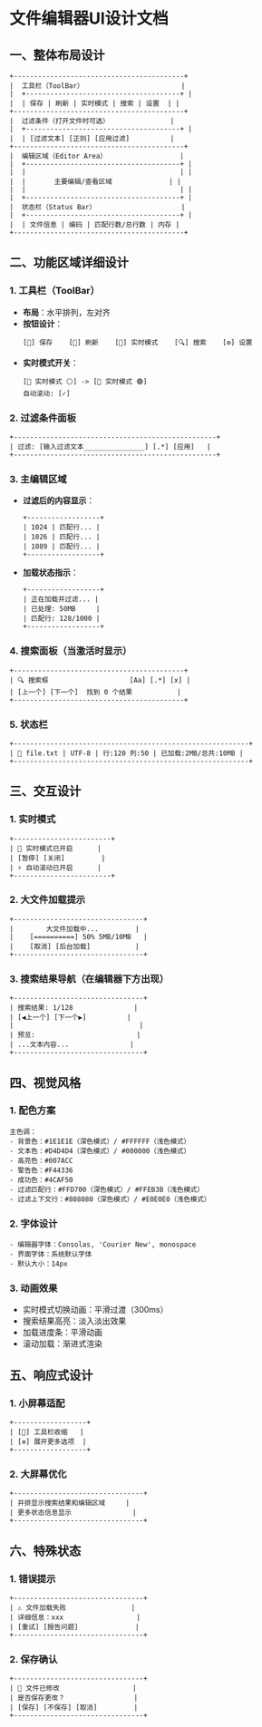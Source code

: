 # 文件编辑器UI设计文档

## 一、整体布局设计

```
+------------------------------------------+
|  工具栏（ToolBar）                        |
|  +--------------------------------------+ |
|  | 保存 | 刷新 | 实时模式 | 搜索 | 设置  | |
+------------------------------------------+
|  过滤条件（打开文件时可选）               |
|  +--------------------------------------+ |
|  | [过滤文本] [正则] [应用过滤]          |
+------------------------------------------+
|  编辑区域（Editor Area）                  |
|  +--------------------------------------+ |
|  |                                      | |
|  |       主要编辑/查看区域              | |
|  |                                      | |
|  +--------------------------------------+ |
|  状态栏（Status Bar）                     |
|  +--------------------------------------+ |
|  | 文件信息 | 编码 | 匹配行数/总行数 | 内存 |
+------------------------------------------+
```

## 二、功能区域详细设计

### 1. 工具栏（ToolBar）
- **布局**：水平排列，左对齐
- **按钮设计**：
  ```
  [💾] 保存    [🔄] 刷新    [📡] 实时模式    [🔍] 搜索    [⚙️] 设置
  ```
- **实时模式开关**：
  ```
  [📡 实时模式 ⚪] -> [📡 实时模式 🟢]
  自动滚动: [✓]
  ```

### 2. 过滤条件面板
```
+--------------------------------------------------+
| 过滤: [输入过滤文本_______________] [.*] [应用]   |
+--------------------------------------------------+
```

### 3. 主编辑区域
- **过滤后的内容显示**：
  ```
  +------------------+
  | 1024 | 匹配行... |
  | 1026 | 匹配行... |
  | 1089 | 匹配行... |
  +------------------+
  ```

- **加载状态指示**：
  ```
  +------------------+
  | 正在加载并过滤... |
  | 已处理: 50MB     |
  | 匹配行: 128/1000 |
  +------------------+
  ```

### 4. 搜索面板（当激活时显示）
```
+------------------------------------------+
| 🔍 搜索框                    [Aa] [.*] [x] |
| [上一个] [下一个]  找到 0 个结果           |
+------------------------------------------+
```

### 5. 状态栏
```
+----------------------------------------------------------+
| 📁 file.txt | UTF-8 | 行:120 列:50 | 已加载:2MB/总共:10MB |
+----------------------------------------------------------+
```

## 三、交互设计

### 1. 实时模式
```
+------------------------+
| 📡 实时模式已开启      |
| [暂停] [关闭]         |
| ⚡ 自动滚动已开启      |
+------------------------+
```

### 2. 大文件加载提示
```
+--------------------------------+
|        大文件加载中...         |
|    [==========] 50% 5MB/10MB   |
|    [取消] [后台加载]           |
+--------------------------------+
```

### 3. 搜索结果导航（在编辑器下方出现）
```
+--------------------------------+
| 搜索结果: 1/128               |
| [◀️上一个] [下一个▶️]          |
|                               |
| 预览:                         |
| ...文本内容...               |
+--------------------------------+
```

## 四、视觉风格

### 1. 配色方案
```
主色调：
- 背景色：#1E1E1E（深色模式）/ #FFFFFF（浅色模式）
- 文本色：#D4D4D4（深色模式）/ #000000（浅色模式）
- 高亮色：#007ACC
- 警告色：#F44336
- 成功色：#4CAF50
- 过滤匹配行：#FFD700（深色模式）/ #FFEB3B（浅色模式）
- 过滤上下文行：#808080（深色模式）/ #E0E0E0（浅色模式）
```

### 2. 字体设计
```
- 编辑器字体：Consolas, 'Courier New', monospace
- 界面字体：系统默认字体
- 默认大小：14px
```

### 3. 动画效果
- 实时模式切换动画：平滑过渡（300ms）
- 搜索结果高亮：淡入淡出效果
- 加载进度条：平滑动画
- 滚动加载：渐进式渲染

## 五、响应式设计

### 1. 小屏幕适配
```
+------------------+
| [📱] 工具栏收缩   |
| [≡] 展开更多选项  |
+------------------+
```

### 2. 大屏幕优化
```
+--------------------------------+
| 并排显示搜索结果和编辑区域     |
| 更多状态信息显示               |
+--------------------------------+
```

## 六、特殊状态

### 1. 错误提示
```
+--------------------------------+
| ⚠️ 文件加载失败                |
| 详细信息：xxx                  |
| [重试] [报告问题]              |
+--------------------------------+
```

### 2. 保存确认
```
+--------------------------------+
| 💾 文件已修改                  |
| 是否保存更改？                 |
| [保存] [不保存] [取消]         |
+--------------------------------+
``` 